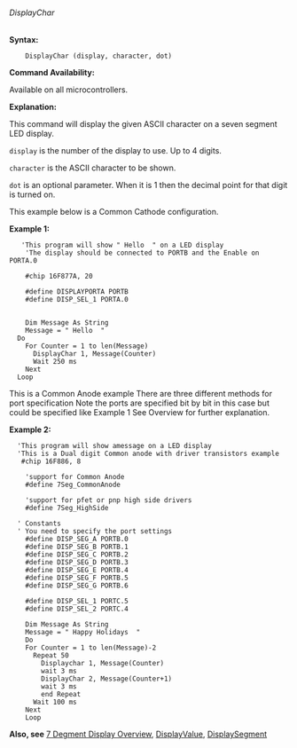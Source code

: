<div class="section">

<div class="titlepage">

<div>

<div>

###### <span id="displaychar"></span>DisplayChar

</div>

</div>

</div>

<span class="strong">**Syntax:**</span>

``` screen
    DisplayChar (display, character, dot)
```

<span class="strong">**Command Availability:**</span>

Available on all microcontrollers.

<span class="strong">**Explanation:**</span>

This command will display the given ASCII character on a seven segment
LED display.

`display` is the number of the display to use. Up to 4 digits.  

`character` is the ASCII character to be shown.

`dot` is an optional parameter. When it is 1 then the decimal point for
that digit is turned on.

This example below is a Common Cathode configuration.

<span class="strong">**Example 1:**</span>

``` screen
   'This program will show " Hello  " on a LED display
    'The display should be connected to PORTB and the Enable on PORTA.0

    #chip 16F877A, 20

    #define DISPLAYPORTA PORTB
    #define DISP_SEL_1 PORTA.0


    Dim Message As String
    Message = " Hello  "
  Do
    For Counter = 1 to len(Message)
      DisplayChar 1, Message(Counter)
      Wait 250 ms
    Next
  Loop
```

This is a Common Anode example There are three different methods for
port specification Note the ports are specified bit by bit in this case
but could be specified like Example 1 See Overview for further
explanation.

<span class="strong">**Example 2:**</span>

``` screen
  'This program will show amessage on a LED display
  'This is a Dual digit Common anode with driver transistors example
   #chip 16F886, 8

    'support for Common Anode
    #define 7Seg_CommonAnode

    'support for pfet or pnp high side drivers
    #define 7Seg_HighSide

  ' Constants
  ' You need to specify the port settings
    #define DISP_SEG_A PORTB.0
    #define DISP_SEG_B PORTB.1
    #define DISP_SEG_C PORTB.2
    #define DISP_SEG_D PORTB.3
    #define DISP_SEG_E PORTB.4
    #define DISP_SEG_F PORTB.5
    #define DISP_SEG_G PORTB.6

    #define DISP_SEL_1 PORTC.5
    #define DISP_SEL_2 PORTC.4

    Dim Message As String
    Message = " Happy Holidays  "
    Do
    For Counter = 1 to len(Message)-2
      Repeat 50
        Displaychar 1, Message(Counter)
        wait 3 ms
        DisplayChar 2, Message(Counter+1)
        wait 3 ms
        end Repeat
      Wait 100 ms
    Next
    Loop
```

<span class="strong">**Also, see**</span>
<a href="7_segment_displays_overview" class="link" title="7 Segment Displays Overview">7 Degment Display Overview</a>,
<a href="displayvalue" class="link" title="DisplayValue">DisplayValue</a>,
<a href="displaysegment" class="link" title="DisplaySegment">DisplaySegment</a>

</div>
